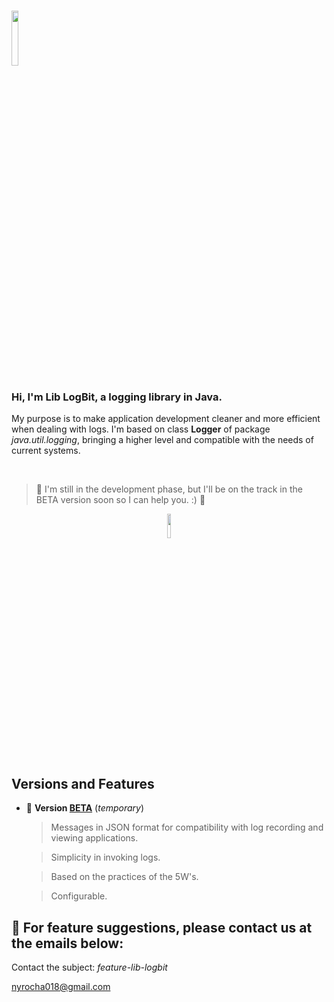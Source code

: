 # <picture><source media="(prefers-color-scheme: dark)" srcset="https://source-of-innovation.s3.sa-east-1.amazonaws.com/images/logbit-icon-dark.png"><img height=15% width=15%  src="https://source-of-innovation.s3.sa-east-1.amazonaws.com/images/logbit-icon-light.png"></picture>

<h3> Hi, I'm Lib LogBit, a logging library in Java. </h3>

  
My purpose is to make application development cleaner and more efficient when dealing with logs. I'm based on class <b>Logger</b> of package
 <i>java.util.logging</i>, bringing a higher level and compatible with the needs of current systems.   
    
<br>

>:construction: I'm still in the development phase, but I'll be on the track in the BETA version soon so I can help you. :) :construction: 

<div align=center>
<img src="https://www.icegif.com/wp-content/uploads/2021/11/icegif-993.gif" height=10% width=10% />  
</div>

<h2> Versions and Features</h2>  

  - :construction: <b>Version <a href="https://github.com/devblack21/stitch-lib-logger/packages/1507865?version=0.0.2-SNAPSHOT" target="_blank"> BETA</a></b> (<i>temporary</i>)
  
     
     > Messages in JSON format for compatibility with log recording and viewing applications.
     
     > Simplicity in invoking logs.
     
     > Based on the practices of the 5W's.

     > Configurable.

## 📁 For feature suggestions, please contact us at the emails below:

Contact the subject: <i>feature-lib-logbit</i>

nyrocha018@gmail.com


